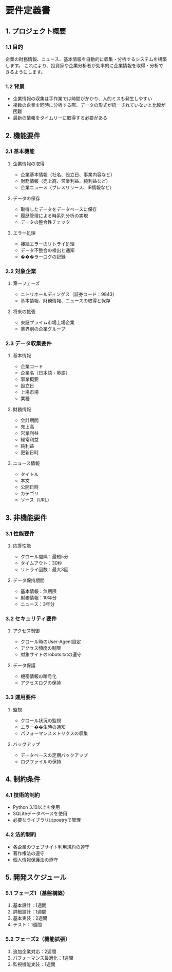 # 要件定義書

## 1. プロジェクト概要

### 1.1 目的
企業の財務情報、ニュース、基本情報を自動的に収集・分析するシステムを構築します。
これにより、投資家や企業分析者が効率的に企業情報を取得・分析できるようにします。

### 1.2 背景
- 企業情報の収集は手作業では時間がかかり、人的ミスも発生しやすい
- 複数の企業を同時に分析する際、データの形式が統一されていないと比較が困難
- 最新の情報をタイムリーに取得する必要がある

## 2. 機能要件

### 2.1 基本機能
1. 企業情報の取得
   - 企業基本情報（社名、設立日、事業内容など）
   - 財務情報（売上高、営業利益、純利益など）
   - 企業ニュース（プレスリリース、IR情報など）

2. データの保存
   - 取得したデータをデータベースに保存
   - 履歴管理による時系列分析の実現
   - データの整合性チェック

3. エラー処理
   - 接続エラーのリトライ処理
   - データ不整合の検出と通知
   - ���ラーログの記録

### 2.2 対象企業
1. 第一フェーズ
   - ニトリホールディングス（証券コード：9843）
   - 基本情報、財務情報、ニュースの取得と保存

2. 将来の拡張
   - 東証プライム市場上場企業
   - 業界別の企業グループ

### 2.3 データ収集要件
1. 基本情報
   - 企業コード
   - 企業名（日本語・英語）
   - 事業概要
   - 設立日
   - 上場市場
   - 業種

2. 財務情報
   - 会計期間
   - 売上高
   - 営業利益
   - 経常利益
   - 純利益
   - 更新日時

3. ニュース情報
   - タイトル
   - 本文
   - 公開日時
   - カテゴリ
   - ソース（URL）

## 3. 非機能要件

### 3.1 性能要件
1. 応答性能
   - クロール間隔：最短5分
   - タイムアウト：30秒
   - リトライ回数：最大3回

2. データ保持期間
   - 基本情報：無期限
   - 財務情報：10年分
   - ニュース：3年分

### 3.2 セキュリティ要件
1. アクセス制御
   - クロール時のUser-Agent設定
   - アクセス頻度の制限
   - 対象サイトのrobots.txtの遵守

2. データ保護
   - 機密情報の暗号化
   - アクセスログの保持

### 3.3 運用要件
1. 監視
   - クロール状況の監視
   - エラー��生時の通知
   - パフォーマンスメトリクスの収集

2. バックアップ
   - データベースの定期バックアップ
   - ログファイルの保持

## 4. 制約条件

### 4.1 技術的制約
- Python 3.10以上を使用
- SQLiteデータベースを使用
- 必要なライブラリはpoetryで管理

### 4.2 法的制約
- 各企業のウェブサイト利用規約の遵守
- 著作権法の遵守
- 個人情報保護法の遵守

## 5. 開発スケジュール

### 5.1 フェーズ1（基盤構築）
1. 基本設計：1週間
2. 詳細設計：1週間
3. 基本実装：2週間
4. テスト：1週間

### 5.2 フェーズ2（機能拡張）
1. 追加企業対応：2週間
2. パフォーマンス最適化：1週間
3. 監視機能実装：1週間 